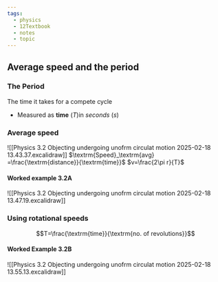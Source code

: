 ```yaml
---
tags:
  - physics
  - 12Textbook
  - notes
  - topic
---
```

## Average speed and the period

### The Period
The time it takes for a compete cycle
- Measured as **time** $(T)$in *seconds* $(s)$

### Average speed 
![[Physics 3.2 Objecting undergoing unofrm circulat motion 2025-02-18 13.43.37.excalidraw]]
$\textrm{Speed}_\textrm{avg} =\frac{\textrm{distance}}{\textrm{time}}$
$v=\frac{2\pi r}{T}$

#### Worked example 3.2A
![[Physics 3.2 Objecting undergoing unofrm circulat motion 2025-02-18 13.47.19.excalidraw]]

### Using rotational speeds
$$T=\frac{\textrm{time}}{\textrm{no. of revolutions}}$$




#### Worked Example 3.2B
![[Physics 3.2 Objecting undergoing unofrm circulat motion 2025-02-18 13.55.13.excalidraw]]

